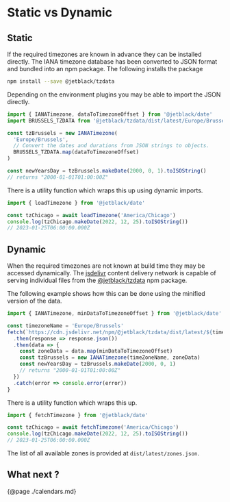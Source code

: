# Static vs Dynamic

## Static

If the required timezones are known in advance they can be installed directly.
The IANA timezone database has been converted to JSON format and bundled into
an npm package. The following installs the package

```bash
npm install --save @jetblack/tzdata
```

Depending on the environment plugins you may be able to import the JSON directly.

```js
import { IANATimezone, dataToTimezoneOffset } from '@jetblack/date'
import BRUSSELS_TZDATA from '@jetblack/tzdata/dist/latest/Europe/Brussels.json'

const tzBrussels = new IANATimezone(
  'Europe/Brussels',
  // Convert the dates and durations from JSON strings to objects.
  BRUSSELS_TZDATA.map(dataToTimezoneOffset)
)

const newYearsDay = tzBrussels.makeDate(2000, 0, 1).toISOString()
// returns "2000-01-01T01:00:00Z"
```

There is a utility function which wraps this up using dynamic imports.

```js
import { loadTimezone } from '@jetblack/date'

const tzChicago = await loadTimezone('America/Chicago')
console.log(tzChicago.makeDate(2022, 12, 25).toISOString())
// 2023-01-25T06:00:00.000Z
```


## Dynamic

When the required timezones are not known at build time they may be accessed dynamically.
The [jsdelivr](https://www.jsdelivr.com/) content delivery network
is capable of serving individual files from the
[@jetblack/tzdata](https://www.npmjs.com/package/@jetblack/tzdata) npm package.

The following example shows how this can be done using the minified version
of the data.

```js
import { IANATimezone, minDataToTimezoneOffset } from '@jetblack/date'

const timezoneName = 'Europe/Brussels'
fetch(`https://cdn.jsdelivr.net/npm/@jetblack/tzdata/dist/latest/${timezoneName}.min.json`)
  .then(response => response.json())
  .then(data => {
    const zoneData = data.map(minDataToTimezoneOffset)
    const tzBrussels = new IANATimezone(timeZoneName, zoneData)
    const newYearsDay = tzBrussels.makeDate(2000, 0, 1)
    // returns "2000-01-01T01:00:00Z"
  })
  .catch(error => console.error(error))
}
```

There is a utility function which wraps this up.

```js
import { fetchTimezone } from '@jetblack/date'

const tzChicago = await fetchTimezone('America/Chicago')
console.log(tzChicago.makeDate(2022, 12, 25).toISOString())
// 2023-01-25T06:00:00.000Z
```

The list of all available zones is provided at `dist/latest/zones.json`.


## What next ?

{@page ./calendars.md}
